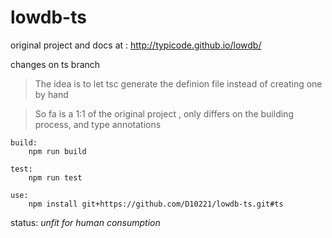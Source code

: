 
# lowdb-ts
original project and docs at : http://typicode.github.io/lowdb/

changes on ts branch

> The idea is to let tsc generate the definion file instead of creating one by hand

> So fa is a 1:1 of the original project , only differs on the building process, and type annotations



    build:
        npm run build

    test:
        npm run test

    use:
        npm install git+https://github.com/D10221/lowdb-ts.git#ts


status: _unfit for human consumption_